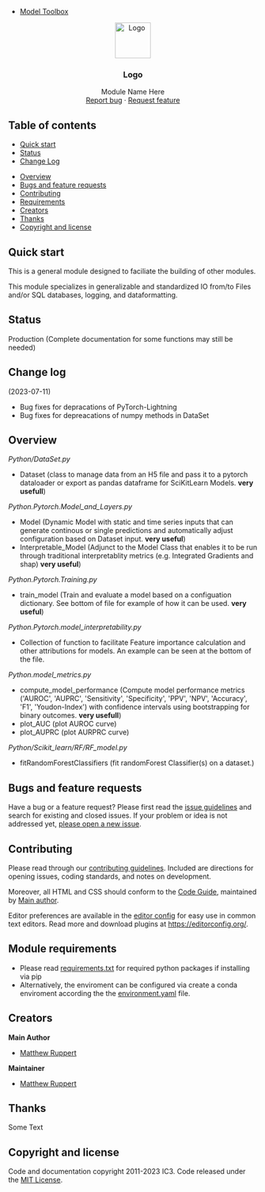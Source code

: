 
* [Model Toolbox](https://github.com/Prisma-pResearch/Model_Toolbox)


<p align="center">
  <a href="https://example.com/">
    <img src="https://via.placeholder.com/72" alt="Logo" width=72 height=72>
  </a>

  <h3 align="center">Logo</h3>

  <p align="center">
    Module Name Here
    <br>
    <a href="https://github.com/Prisma-pResearch/Model_Toolbox/issues/new?template=bug.md">Report bug</a>
    ·
    <a href="https://github.com/Prisma-pResearch/Model_Toolbox/issues/new?template=feature.md&labels=feature">Request feature</a>
  </p>
</p>


## Table of contents

- [Quick start](#quick-start)
- [Status](#status)
- [Change Log](#change-log)
<!-- - [What's included](#whats-included) -->
- [Overview](#overview)
- [Bugs and feature requests](#bugs-and-feature-requests)
- [Contributing](#contributing)
- [Requirements](#module-requirements)
- [Creators](#creators)
- [Thanks](#thanks)
- [Copyright and license](#copyright-and-license)


## Quick start

This is a general module designed to faciliate the building of other modules.

This module specializes in generalizable and standardized IO from/to Files and/or SQL databases, logging, and dataformatting.

## Status

Production (Complete documentation for some functions may still be needed)

## Change log

(2023-07-11)
* Bug fixes for depracations of PyTorch-Lightning
* Bug fixes for depreacations of numpy methods in DataSet


<!-- ## What's included -->

<!-- Use Utilities.Documentation.markdown_generator.generate_file_structure to update the below tree -->

 

## Overview
*Python/DataSet.py*
* Dataset (class to manage data from an H5 file and pass it to a pytorch dataloader or export as pandas dataframe for SciKitLearn Models. **very usefull**)

*Python.Pytorch.Model_and_Layers.py*
* Model (Dynamic Model with static and time series inputs that can generate continous or single predictions and automatically adjust configuration based on Dataset input. **very useful**)
* Interpretable_Model (Adjunct to the Model Class that enables it to be run through traditional interpretablity metrics (e.g. Integrated Gradients and shap) **very useful**)

*Python.Pytorch.Training.py*
* train_model (Train and evaluate a model based on a configuation dictionary. See bottom of file for example of how it can be used. **very useful**)

*Python.Pytorch.model_interpretability.py*
* Collection of function to facilitate Feature importance calculation and other attributions for models. An example can be seen at the bottom of the file.

*Python.model_metrics.py*
* compute_model_performance (Compute model performance metrics ('AUROC', 'AUPRC', 'Sensitivity', 'Specificity', 'PPV', 'NPV', 'Accuracy', 'F1', 'Youdon-Index') with confidence intervals using bootstrapping for binary outcomes. **very usefull**)
* plot_AUC (plot AUROC curve)
* plot_AUPRC (plot AURPRC curve)

*Python/Scikit_learn/RF/RF_model.py*
* fitRandomForestClassifiers (fit randomForest Classifier(s) on a dataset.)

## Bugs and feature requests

Have a bug or a feature request? Please first read the [issue guidelines](https://github.com/Prisma-pResearch/Model_Toolbox/blob/master/CONTRIBUTING.md) and search for existing and closed issues. If your problem or idea is not addressed yet, [please open a new issue](https://github.com/Prisma-pResearch/Model_Toolbox/issues/new).

## Contributing

Please read through our [contributing guidelines](https://github.com/Prisma-pResearch/Model_Toolbox/blob/master/CONTRIBUTING.md). Included are directions for opening issues, coding standards, and notes on development.

Moreover, all HTML and CSS should conform to the [Code Guide](https://github.com/mdo/code-guide), maintained by [Main author](https://github.com/ruppert20).

Editor preferences are available in the [editor config](https://github.com/Prisma-pResearch/Model_Toolbox/blob/master/.editorconfig) for easy use in common text editors. Read more and download plugins at <https://editorconfig.org/>.

## Module requirements
* Please read [requirements.txt](https://github.com/Prisma-pResearch/Model_Toolbox/blob/master/requirements.txt) for required python packages if installing via pip
* Alternatively, the enviroment can be configured via create a conda enviroment according the the [environment.yaml](https://github.com/Prisma-pResearch/Model_Toolbox/blob/master/enviroment.yaml) file.

## Creators

**Main Author**
- [Matthew Ruppert](https://github.com/ruppert20) <br />

**Maintainer** <br />
- [Matthew Ruppert](https://github.com/ruppert20)

## Thanks

Some Text

## Copyright and license

Code and documentation copyright 2011-2023 IC3. Code released under the [MIT License](https://github.com/Prisma-pResearch/Model_Toolbox/blob/master/LICENSE).

